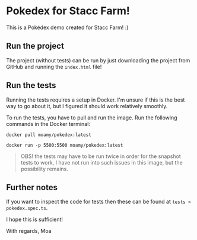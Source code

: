 # Pokedex for Stacc Farm!
This is a Pokédex demo created for Stacc Farm! :) 

## Run the project
The project (without tests) can be run by just downloading the project from GitHub and running the `index.html` file!

## Run the tests
Running the tests requires a setup in Docker. I'm unsure if this is the best way to go about it, but I figured it should work relatively smoothly.

To run the tests, you have to pull and run the image. Run the following commands in the Docker terminal:

```
docker pull moamy/pokedex:latest
```

```
docker run -p 5500:5500 moamy/pokedex:latest
```

> OBS! the tests may have to be run twice in order for the snapshot tests to work, I have not run into such issues in this image, but the possibility remains. 

## Further notes
If you want to inspect the code for tests then these can be found at `tests > pokedex.spec.ts`. 

I hope this is sufficient!

With regards, 
Moa